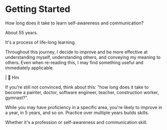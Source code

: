 # Getting Started

How long does it take to learn self-awareness and communication?&#x20;

About 55 years.

It's a process of life-long learning.

Throughout this journey, I decide to improve and be more effective at understanding myself, understanding others, and conveying my meaning to others. Even when re-reading this, I may find something useful and immediately applicable.&#x20;

\| :raccoon: Hm

If you're still not convinced, think about this: "how long does it take to become a painter, doctor, software engineer, teacher, construction worker, gymnast?".&#x20;

While you may have proficiency in a specific area, you're likely to improve in a year, in 5 years, and so on. Practice over multiple years builds skills.&#x20;

Whether it's a profession or self-awareness and communication skill.
